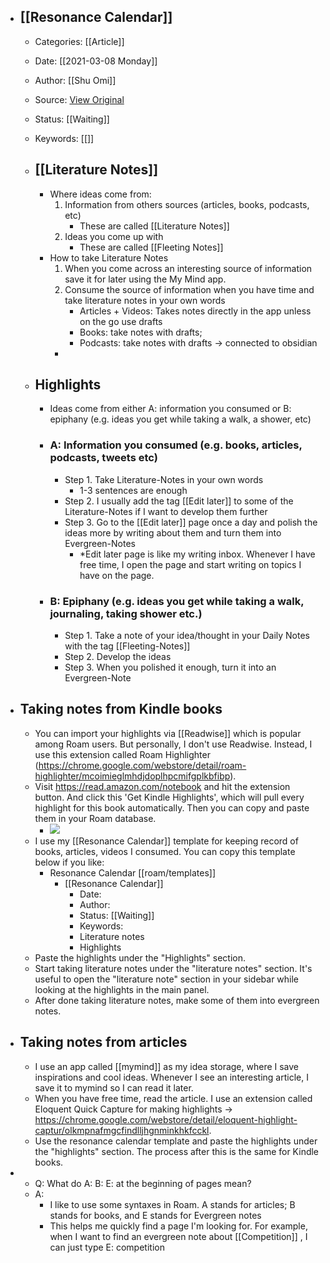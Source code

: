 - ## [[Resonance Calendar]]
	- Categories: [[Article]]
	- Date: [[2021-03-08 Monday]]
	- Author: [[Shu Omi]]
	- Source: [View Original](https://roamresearch.com/#/app/Shu-Omi-Workspace/page/HqMGAYDzJ)
	- Status: [[Waiting]]
	- Keywords: [[]]
	- ## [[Literature Notes]]
		- Where ideas come from:
			1. Information from others sources (articles, books, podcasts, etc)
				- These are called [[Literature Notes]]
			2. Ideas you come up with 
				- These are called [[Fleeting Notes]]  
		- How to take Literature Notes
			1. When you come across an interesting source of information save it for later using the My Mind app.
			2. Consume the source of information when you have time and take literature notes in your own words
				- Articles + Videos: Takes notes directly in the app unless on the go use drafts
				- Books: take notes with drafts;
				- Podcasts: take notes with drafts -> connected to obsidian
			- 
	
			
	- ## Highlights
		- Ideas come from either A: information you consumed or B: epiphany (e.g. ideas you get while taking a walk, a shower, etc)
		- ### A: Information you consumed (e.g. books, articles, podcasts, tweets etc)
			- Step 1. Take Literature-Notes in your own words
				- 1-3 sentences are enough
			- Step 2. I usually add the tag [[Edit later]] to some of the Literature-Notes if I want to develop them further
			- Step 3. Go to the [[Edit later]] page once a day and polish the ideas more by writing about them and turn them into Evergreen-Notes
				- *Edit later page is like my writing inbox. Whenever I have free time, I open the page and start writing on topics I have on the page. 
		- ### B: Epiphany (e.g. ideas you get while taking a walk, journaling, taking shower etc.)
			- Step 1. Take a note of your idea/thought in your Daily Notes with the tag  [[Fleeting-Notes]]
			- Step 2. Develop the ideas
			- Step 3. When you polished it enough, turn it into an Evergreen-Note
- ## Taking notes from Kindle books 
	- You can import your highlights via [[Readwise]] which is popular among Roam users. But personally, I don't use Readwise. Instead, I use this extension called Roam Highlighter (https://chrome.google.com/webstore/detail/roam-highlighter/mcoimieglmhdjdoplhpcmifgplkbfibp). 
	- Visit https://read.amazon.com/notebook and hit the extension button. And click this 'Get Kindle Highlights', which will pull every highlight for this book automatically. Then you can copy and paste them in your Roam database. 
		- ![](https://firebasestorage.googleapis.com/v0/b/firescript-577a2.appspot.com/o/imgs%2Fapp%2FShu-Omi-Workspace%2F1gUyrpoLUQ.png?alt=media&token=af134085-1eb0-4924-84d3-711ed937948a)
	- I use my [[Resonance Calendar]] template for keeping record of books, articles, videos I consumed. You can copy this template below if you like:
		- Resonance Calendar [[roam/templates]]
			- [[Resonance Calendar]]
				- Date: 
				- Author:
				- Status: [[Waiting]]
				- Keywords:
				- Literature notes
				- Highlights
	- Paste the highlights under the "Highlights" section. 
	- Start taking literature notes under the "literature notes" section. It's useful to open the "literature note" section in your sidebar while looking at the highlights in the main panel. 
	- After done taking literature notes, make some of them into evergreen notes. 
- ## Taking notes from articles
	- I use an app called [[mymind]] as my idea storage, where I save inspirations and cool ideas. Whenever I see an interesting article, I save it to mymind so I can read it later. 
	- When you have free time, read the article. I use an extension called Eloquent Quick Capture for making highlights ->  https://chrome.google.com/webstore/detail/eloquent-highlight-captur/olkmpnafmgcfindlljhgnminkhkfcckl.
	-  Use the resonance calendar template and paste the highlights under the "highlights" section. The process after this is the same for Kindle books. 
-  - Q: What do A: B: E: at the beginning of pages mean?
	- A: 
		- I like to use some syntaxes in Roam. A stands for articles; B stands for books, and E stands for Evergreen notes
		- This helps me quickly find a page I'm looking for. For example, when I want to find an evergreen note about [[Competition]] , I can just type E: competition

